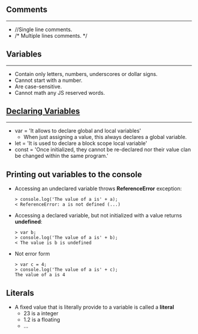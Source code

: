 ## Comments 
---
 - //Single line comments.
 - /*
  Multiple lines comments.
 */

## Variables
---
 - Contain only letters, numbers, underscores or dollar signs.
 - Cannot start with a number.
 - Are case-sensitive.
 - Cannot math any JS reserved words.

## [Declaring Variables](https://www.youtube.com/watch?v=9WIJQDvt4Us)
---
 - var = 'It allows to declare global and local variables'
   - When just assigning a value, this always declares a global variable.
 - let =  'It is used to declare a block scope local variable'
 - const = 'Once initialized, they cannot be re-declared nor their value clan be changed within the same program.'

## Printing out variables to the console
 - Accessing an undeclared variable throws **ReferenceError** exception:<br>

       > console.log('The value of a is' + a);
       < ReferenceError: a is not defined (...)
 - Accessing a declared variable, but not initialized with a value returns **undefined**:<br>

       > var b;
       > console.log('The value of a is' + b);
       < The value is b is undefined
 - Not error form

       > var c = 4;
       > console.log('The value of a is' + c);
       The value of a is 4

## Literals
 - A fixed value that is literally provide to a variable is called a **literal**<br>
   - 23 is a integer<br>
   - 1.2 is a floating<br>
   - ...